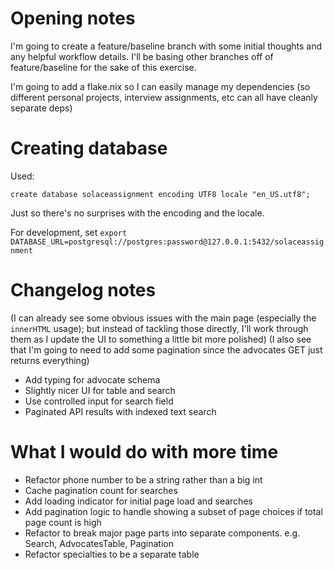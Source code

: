 # Opening notes

I'm going to create a feature/baseline branch with some initial thoughts and any helpful workflow details. I'll be basing other branches off of feature/baseline for the sake of this exercise.

I'm going to add a flake.nix so I can easily manage my dependencies (so different personal projects, interview assignments, etc can all have cleanly separate deps)


# Creating database

Used:
```
create database solaceassignment encoding UTF8 locale "en_US.utf8";
```

Just so there's no surprises with the encoding and the locale.

For development, set `export DATABASE_URL=postgresql://postgres:password@127.0.0.1:5432/solaceassignment`

# Changelog notes
(I can already see some obvious issues with the main page (especially the `innerHTML` usage); but instead of tackling those directly, I'll work through them as I update the UI to something a little bit more polished)
(I also see that I'm going to need to add some pagination since the advocates GET just returns everything)
- Add typing for advocate schema
- Slightly nicer UI for table and search
- Use controlled input for search field
- Paginated API results with indexed text search

# What I would do with more time
- Refactor phone number to be a string rather than a big int
- Cache pagination count for searches
- Add loading indicator for initial page load and searches
- Add pagination logic to handle showing a subset of page choices if total page count is high
- Refactor to break major page parts into separate components. e.g. Search, AdvocatesTable, Pagination
- Refactor specialties to be a separate table